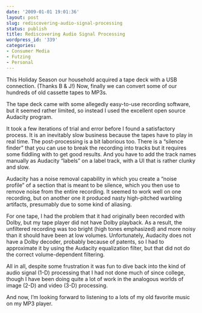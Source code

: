 ```yaml
---
date: '2009-01-01 19:01:36'
layout: post
slug: rediscovering-audio-signal-processing
status: publish
title: Rediscovering Audio Signal Processing
wordpress_id: '339'
categories:
- Consumer Media
- Futzing
- Personal
---
```


This Holiday Season our household acquired a tape deck with a USB connection.  (Thanks B & J!)  Now, finally we can convert some of our hundreds of old cassette tapes to MP3s.

The tape deck came with some allegedly easy-to-use recording software, but it seemed rather limited, so instead I used the excellent open source Audacity program.

It took a few iterations of trial and error before I found a satisfactory process.  It is an inevitably slow business because the tapes have to play in real time.  The post-processing is a bit laborious too.  There is a “silence finder” that you can use to break the recording into tracks but it requires some fiddling with to get good results.  And you have to add the track names manually as Audacity “labels” on a label track, with a UI that is rather clunky and slow.

Audacity has a noise removal capability in which you create a “noise profile” of a section that is meant to be silence, which you then use to remove noise from the entire recording.  It seemed to work well on one recording, but on another one it produced nasty high-pitched warbling artifacts, presumably due to some kind of aliasing.

For one tape, I had the problem that it had originally been recorded with Dolby, but my tape player did not have Dolby playback.  As a result, the unfiltered recording was too bright (high tones emphasized) and more noisy than it should have been at low volumes.  Unfortunately, Audacity does not have a Dolby decoder, probably because of patents, so I had to approximate it by using the Audacity equalization filter, but that did not do the correct volume-dependent filtering.

All in all, despite some frustration it was fun to dive back into the kind of audio signal (1-D)   processing that I had not done much of since college, though I have been doing quite a lot of work in the analogous worlds of image (2-D) and video (3-D) processing.

And now, I’m looking forward to listening to a lots of my old favorite music on my MP3 player.



